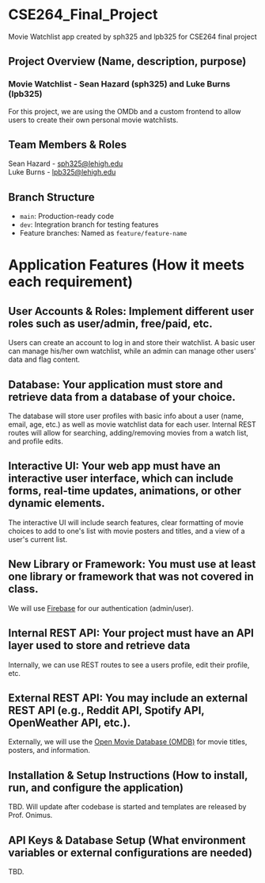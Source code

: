 # CSE264_Final_Project
Movie Watchlist app created by sph325 and lpb325 for CSE264 final project

## Project Overview (Name, description, purpose)
### Movie Watchlist - Sean Hazard (sph325) and Luke Burns (lpb325)
For this project, we are using the OMDb and a custom frontend to allow users to create their own personal movie watchlists.

## Team Members & Roles
Sean Hazard - sph325@lehigh.edu  
Luke Burns - lpb325@lehigh.edu

## Branch Structure
- `main`: Production-ready code
- `dev`: Integration branch for testing features
- Feature branches: Named as `feature/feature-name`

# Application Features (How it meets each requirement)
## User Accounts & Roles: Implement different user roles such as user/admin, free/paid, etc.
Users can create an account to log in and store their watchlist. A basic user can manage his/her own watchlist, while an admin can manage other users' data and flag content.

## Database: Your application must store and retrieve data from a database of your choice.
The database will store user profiles with basic info about a user (name, email, age, etc.) as well as movie watchlist data for each user. Internal REST routes will allow for searching, adding/removing movies from a watch list, and profile edits.

## Interactive UI: Your web app must have an interactive user interface, which can include forms, real-time updates, animations, or other dynamic elements.
The interactive UI will include search features, clear formatting of movie choices to add to one's list with movie posters and titles, and a view of a user's current list.

## New Library or Framework: You must use at least one library or framework that was not covered in class.
We will use [Firebase](https://firebase.google.com/docs/auth/web/password-auth) for our authentication (admin/user).

## Internal REST API: Your project must have an API layer used to store and retrieve data
Internally, we can use REST routes to see a users profile, edit their profile, etc.

## External REST API: You may include an external REST API (e.g., Reddit API, Spotify API, OpenWeather API, etc.).
Externally, we will use the [Open Movie Database (OMDB)](https://www.omdbapi.com/) for movie titles, posters, and information.

## Installation & Setup Instructions (How to install, run, and configure the application)
TBD. Will update after codebase is started and templates are released by Prof. Onimus.

## API Keys & Database Setup (What environment variables or external configurations are needed)
TBD.
